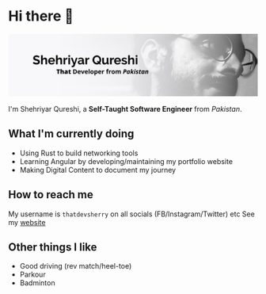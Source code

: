 # Hi there 👋

![](./banner.jpeg)

I'm Shehriyar Qureshi, a **Self-Taught Software Engineer** from *Pakistan*.

## What I'm currently doing

- Using Rust to build networking tools
- Learning Angular by developing/maintaining my portfolio website
- Making Digital Content to document my journey

## How to reach me

My username is `thatdevsherry` on all socials (FB/Instagram/Twitter) etc
See my [website](https://shehriyarqureshi.com)

## Other things I like

- Good driving (rev match/heel-toe)
- Parkour
- Badminton

<!--
**ShehriyarQureshi/ShehriyarQureshi** is a ✨ _special_ ✨ repository because its `README.md` (this file) appears on your GitHub profile.

Here are some ideas to get you started:

- 🔭 I’m currently working on ...
- 🌱 I’m currently learning ...
- 👯 I’m looking to collaborate on ...
- 🤔 I’m looking for help with ...
- 💬 Ask me about ...
- 📫 How to reach me: ...
- 😄 Pronouns: ...
- ⚡ Fun fact: ...
-->
